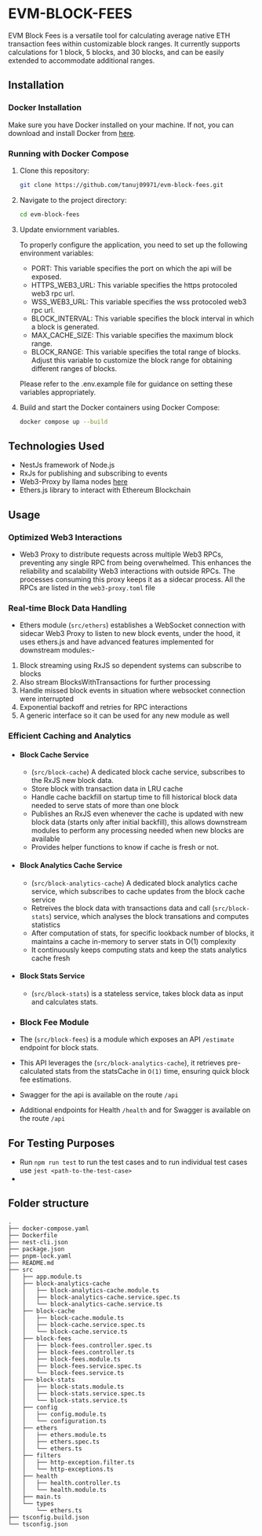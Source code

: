 # EVM-BLOCK-FEES

EVM Block Fees is a versatile tool for calculating average native ETH transaction fees within customizable block ranges. It currently supports calculations for 1 block, 5 blocks, and 30 blocks, and can be easily extended to accommodate additional ranges.

## Installation

### Docker Installation

Make sure you have Docker installed on your machine. If not, you can download and install Docker from [here](https://docs.docker.com/get-docker/).

### Running with Docker Compose

1. Clone this repository:

   ```bash
   git clone https://github.com/tanuj09971/evm-block-fees.git
   ```

2. Navigate to the project directory:

   ```bash
   cd evm-block-fees
   ```

3. Update enviornment variables.

   To properly configure the application, you need to set up the following environment variables:

   - PORT: This variable specifies the port on which the api will be exposed.
   - HTTPS_WEB3_URL: This variable specifies the https protocoled web3 rpc url.
   - WSS_WEB3_URL: This variable specifies the wss protocoled web3 rpc url.
   - BLOCK_INTERVAL: This variable specifies the block interval in which a block is generated.
   - MAX_CACHE_SIZE: This variable specifies the maximum block range.
   - BLOCK_RANGE: This variable specifies the total range of blocks. Adjust this variable to customize the block range for obtaining different ranges of blocks.

   Please refer to the .env.example file for guidance on setting these variables appropriately.

4. Build and start the Docker containers using Docker Compose:

   ```bash
   docker compose up --build
   ```

## Technologies Used

- NestJs framework of Node.js
- RxJs for publishing and subscribing to events
- Web3-Proxy by llama nodes [here]('https://github.com/llamanodes/web3-proxy')
- Ethers.js library to interact with Ethereum Blockchain

## Usage

### Optimized Web3 Interactions

- Web3 Proxy to distribute requests across multiple Web3 RPCs, preventing any single RPC from being overwhelmed. This enhances the reliability and scalability Web3 interactions with outside RPCs. The processes consuming this proxy keeps it as a sidecar process. All the RPCs are listed in the `web3-proxy.toml` file

### Real-time Block Data Handling

- Ethers module (`src/ethers`) establishes a WebSocket connection with sidecar Web3 Proxy to listen to new block events, under the hood, it uses ethers.js and have advanced features implemented for downstream modules:-

1. Block streaming using RxJS so dependent systems can subscribe to blocks
2. Also stream BlocksWithTransactions for further processing
3. Handle missed block events in situation where websocket connection were interrupted
4. Exponential backoff and retries for RPC interactions
5. A generic interface so it can be used for any new module as well

### Efficient Caching and Analytics

- #### Block Cache Service

  - (`src/block-cache`) A dedicated block cache service, subscribes to the RxJS new block data.
  - Store block with transaction data in LRU cache
  - Handle cache backfill on startup time to fill historical block data needed to serve stats of more than one block
  - Publishes an RxJS even whenever the cache is updated with new block data (starts only after initial backfill), this allows downstream modules to perform any processing needed when new blocks are available
  - Provides helper functions to know if cache is fresh or not.

- #### Block Analytics Cache Service

  - (`src/block-analytics-cache`) A dedicated block analytics cache service, which subscribes to cache updates from the block cache service
  - Retreives the block data with transactions data and call (`src/block-stats`) service, which analyses the block transations and computes statistics
  - After computation of stats, for specific lookback number of blocks, it maintains a cache in-memory to server stats in O(1) complexity
  - It continuously keeps computing stats and keep the stats analytics cache fresh

- #### Block Stats Service

  - (`src/block-stats`) is a stateless service, takes block data as input and calculates stats.

- ### Block Fee Module

- The (`src/block-fees`) is a module which exposes an API `/estimate` endpoint for block stats.
- This API leverages the (`src/block-analytics-cache`), it retrieves pre-calculated stats from the statsCache in `O(1)` time, ensuring quick block fee estimations.
- Swagger for the api is available on the route `/api`
- Additional endpoints for Health `/health` and for Swagger is available on the route `/api`

## For Testing Purposes

- Run `npm run test` to run the test cases and to run individual test cases use `jest <path-to-the-test-case>`
-

## Folder structure

```
.
├── docker-compose.yaml
├── Dockerfile
├── nest-cli.json
├── package.json
├── pnpm-lock.yaml
├── README.md
├── src
│   ├── app.module.ts
│   ├── block-analytics-cache
│   │   ├── block-analytics-cache.module.ts
│   │   ├── block-analytics-cache.service.spec.ts
│   │   └── block-analytics-cache.service.ts
│   ├── block-cache
│   │   ├── block-cache.module.ts
│   │   ├── block-cache.service.spec.ts
│   │   └── block-cache.service.ts
│   ├── block-fees
│   │   ├── block-fees.controller.spec.ts
│   │   ├── block-fees.controller.ts
│   │   ├── block-fees.module.ts
│   │   ├── block-fees.service.spec.ts
│   │   └── block-fees.service.ts
│   ├── block-stats
│   │   ├── block-stats.module.ts
│   │   ├── block-stats.service.spec.ts
│   │   └── block-stats.service.ts
│   ├── config
│   │   ├── config.module.ts
│   │   └── configuration.ts
│   ├── ethers
│   │   ├── ethers.module.ts
│   │   ├── ethers.spec.ts
│   │   └── ethers.ts
│   ├── filters
│   │   ├── http-exception.filter.ts
│   │   └── http-exceptions.ts
│   ├── health
│   │   ├── health.controller.ts
│   │   └── health.module.ts
│   ├── main.ts
│   └── types
│       └── ethers.ts
├── tsconfig.build.json
└── tsconfig.json
```
